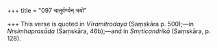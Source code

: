 +++
title = "097 चातुर्वर्ण्यन् त्रयो"

+++
This verse is quoted in *Vīramitrodaya* (Saṃskāra p. 500);—in
*Nṛsiṃhaprasāda* (Saṃskāra, 46b);—and in *Smṛticandrikā* (Saṃskāra, p.
128).
